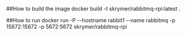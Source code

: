 
##How to build the image
docker build -t skrymer/rabbitmq-rpi:latest .

##How to run
docker run -P --hostname rabbit1 --name rabbitmq -p 15672:15672 -p 5672:5672 skrymer/rabbitmq-rpi
